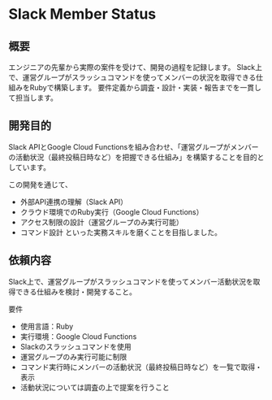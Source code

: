 # Slack Member Status
## 概要
エンジニアの先輩から実際の案件を受けて、開発の過程を記録します。
Slack上で、運営グループがスラッシュコマンドを使ってメンバーの状況を取得できる仕組みをRubyで構築します。
要件定義から調査・設計・実装・報告までを一貫して担当します。

## 開発目的
Slack APIとGoogle Cloud Functionsを組み合わせ、「運営グループがメンバーの活動状況（最終投稿日時など）を把握できる仕組み」を構築することを目的としています。

この開発を通じて、
- 外部API連携の理解（Slack API）
- クラウド環境でのRuby実行（Google Cloud Functions）
- アクセス制限の設計（運営グループのみ実行可能）
- コマンド設計
といった実務スキルを磨くことを目指しました。

## 依頼内容
Slack上で、運営グループがスラッシュコマンドを使ってメンバー活動状況を取得できる仕組みを検討・開発すること。

要件
- 使用言語：Ruby
- 実行環境：Google Cloud Functions
- Slackのスラッシュコマンドを使用
- 運営グループのみ実行可能に制限
- コマンド実行時にメンバーの活動状況（最終投稿日時など）を一覧で取得・表示
- 活動状況については調査の上で提案を行うこと
